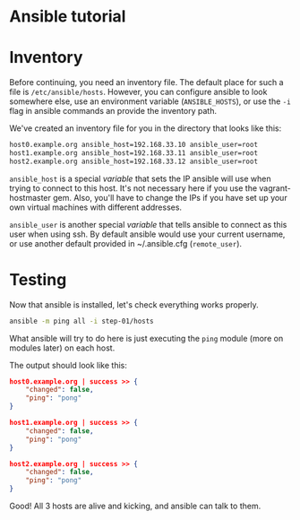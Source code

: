 Ansible tutorial
================

# Inventory

Before continuing, you need an inventory file. The default place for such a
file is  `/etc/ansible/hosts`. However, you can configure ansible to look
somewhere else, use an environment variable (`ANSIBLE_HOSTS`), or use the `-i`
flag in ansible commands an provide the inventory path.

We've created an inventory file for you in the directory that looks like this:

```bash
host0.example.org ansible_host=192.168.33.10 ansible_user=root
host1.example.org ansible_host=192.168.33.11 ansible_user=root
host2.example.org ansible_host=192.168.33.12 ansible_user=root
```

`ansible_host` is a special _variable_ that sets the IP ansible will use 
when trying to connect to this host. It's not necessary here if you use the 
vagrant-hostmaster gem. Also, you'll have to change the IPs if you have set 
up your own virtual machines with different addresses.

`ansible_user` is another special _variable_ that tells ansible to
connect as this user when using ssh. By default ansible would use your
current username, or use another default provided in ~/.ansible.cfg
(`remote_user`).

# Testing

Now that ansible is installed, let's check everything works properly.

```bash
ansible -m ping all -i step-01/hosts
```

What ansible will try to do here is just executing the `ping` module (more on
modules later) on each host.

The output should look like this:

```json
host0.example.org | success >> {
    "changed": false, 
    "ping": "pong"
}

host1.example.org | success >> {
    "changed": false, 
    "ping": "pong"
}

host2.example.org | success >> {
    "changed": false, 
    "ping": "pong"
}
```

Good! All 3 hosts are alive and kicking, and ansible can talk to them.

